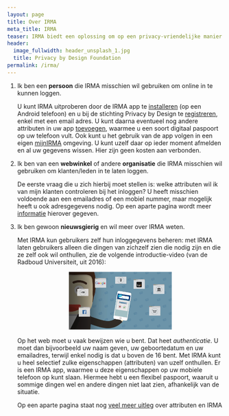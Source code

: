 ```yaml
---
layout: page
title: Over IRMA
meta_title: IRMA
teaser: IRMA biedt een oplossing om op een privacy-vriendelijke manier in te loggen. Bij dat inloggen onthult de gebruiker enkele relevante eigenschappen (attributen) van zichzelf, via een IRMA app op de eigen mobiele telefoon. [Aan deze pagina wordt nog gewerkt.]
header:
  image_fullwidth: header_unsplash_1.jpg
  title: Privacy by Design Foundation
permalink: /irma/
---
```



 1. Ik ben een **persoon** die IRMA misschien wil gebruiken om online
    in te kunnen loggen.

    U kunt IRMA uitproberen door de IRMA app te
    [installeren](https://play.google.com/store/apps/details?id=org.irmacard.cardemu)
    (op een Android telefoon) en u bij de stichting Privacy by Design
    te [registreren](), enkel met een email adres. U kunt daarna
    eventueel nog andere attributen in uw app [toevoegen](), waarmee u
    een soort digitaal paspoort op uw telefoon vult. Ook kunt u het
    gebruik van de app volgen in een eigen [mijnIRMA]() omgeving. U
    kunt uzelf daar op ieder moment afmelden en al uw gegevens wissen.
    Hier zijn geen kosten aan verbonden.

 2. Ik ben van een **webwinkel** of andere **organisatie** die IRMA
    misschien wil gebruiken om klanten/leden in te laten loggen.

    De eerste vraag die u zich hierbij moet stellen is: welke
    attributen wil ik van mijn klanten controleren bij het inloggen? U
    heeft misschien voldoende aan een emailadres of een mobiel nummer,
    maar mogelijk heeft u ook adresgegevens nodig. Op een aparte
    pagina wordt meer [informatie](/irma-controleur) hierover gegeven.

 3. Ik ben gewoon **nieuwsgierig** en wil meer over IRMA weten.

    Met IRMA kun gebruikers zelf hun inloggegevens beheren&#58; met
    IRMA laten gebruikers alleen die dingen van zichzelf zien die
    nodig zijn en die ze zelf ook wil onthullen, zie de volgende
    introductie-video (van de Radboud Universiteit, uit 2016)&#58;

    <p align="center"><a
    href="https://www.youtube.com/watch?v=q6IihEQFPys"><img
    src="../images/irma-video-screenshot.png" alt="IRMA video"
    style="width: 50%; height: 50%"/></a></p>

    Op het web moet u vaak bewijzen wie u bent. Dat heet
    *authenticatie*. U moet dan bijvoorbeeld uw naam geven, uw
    geboortedatum en uw emailadres, terwijl enkel nodig is dat u boven
    de 16 bent. Met IRMA kunt u heel selectief zulke eigenschappen
    (attributen) van uzelf onthullen. Er is een IRMA app, waarmee u
    deze eigenschappen op uw mobiele telefoon op kunt slaan. Hiermee
    hebt u een flexibel paspoort, waaruit u sommige dingen wel en
    andere dingen niet laat zien, afhankelijk van de situatie.

    Op een aparte pagina staat nog [veel meer uitleg](/irma-uitleg)
    over attributen en IRMA


